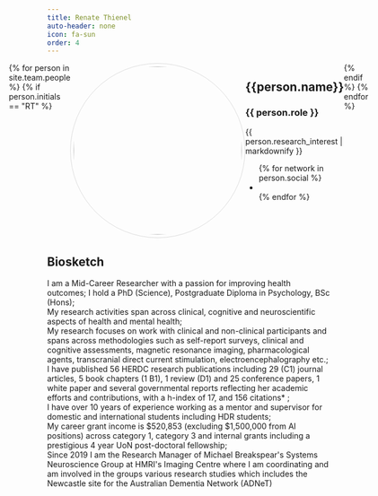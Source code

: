 ```yaml
---
title: Renate Thienel
auto-header: none
icon: fa-sun
order: 4
---
```


<head>
<style>
img.portrait {
  border-radius: 50%;
  width: 300px;
  border: 1px solid #ddd;
  padding: 5px;
}
.row {
  display: flex;
  justify-content: center;
}
</style>
</head>

<section>
  <div class="row">
  {% for person in site.team.people %}
	{% if person.initials == "RT" %}
	  <div class="col">
		<img class="portrait" src="{{ person.image }}" alt="">
	  </div> 
	  <div class="col">
	      <h2> {{person.name}} </h2>
              <h3> {{ person.role }} </h3>
		 {{ person.research_interest | markdownify }}
		 <ul class="icons">
		{% for network in person.social %}
		  <li><a href="{{- network.url -}}" class="{{ network.icon }} fa-2x"></a></li>
		{% endfor %}
		</ul>
	  </div> 
	{% endif %}
  {% endfor %}
  </div>
</section>


## Biosketch
I am a Mid-Career Researcher with a passion for improving health outcomes; I hold a PhD (Science), Postgraduate Diploma in Psychology, BSc (Hons); 
\
My research activities span across clinical, cognitive and neuroscientific aspects of health and mental health;
\
My research focuses on work with clinical and non-clinical participants and spans across methodologies such as self-report surveys, clinical and cognitive assessments, magnetic resonance imaging, pharmacological agents, transcranial direct current stimulation, electroencephalography etc.;
\
I have published 56 HERDC research publications including 29 (C1) journal articles, 5 book chapters (1 B1), 1 review (D1) and 25 conference papers, 1 white paper and several governmental reports reflecting her academic efforts and contributions, with a h-index of 17, and 156 citations* ;
\
I have over 10 years of experience working as a mentor and supervisor for domestic and international students including HDR students;
\
My career grant income is $520,853 (excluding $1,500,000 from AI positions) across category 1, category 3 and internal grants including a prestigious 4 year UoN post-doctoral fellowship;
\
Since 2019 I am the Research Manager of Michael Breakspear's Systems Neuroscience Group at HMRI's Imaging Centre where I am coordinating and am involved in the groups various research studies which includes the Newcastle site for the Australian Dementia Network (ADNeT)
